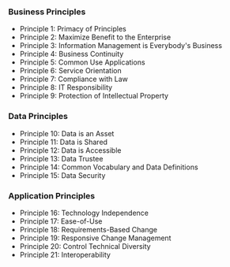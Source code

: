 ### Business Principles
* Principle 1: Primacy of Principles
* Principle 2: Maximize Benefit to the Enterprise
* Principle 3: Information Management is Everybody's Business
* Principle 4: Business Continuity
* Principle 5: Common Use Applications
* Principle 6: Service Orientation
* Principle 7: Compliance with Law
* Principle 8: IT Responsibility
* Principle 9: Protection of Intellectual Property

### Data Principles
* Principle 10: Data is an Asset
* Principle 11: Data is Shared
* Principle 12: Data is Accessible
* Principle 13: Data Trustee
* Principle 14: Common Vocabulary and Data Definitions
* Principle 15: Data Security

### Application Principles
* Principle 16: Technology Independence
* Principle 17: Ease-of-Use
* Principle 18: Requirements-Based Change
* Principle 19: Responsive Change Management
* Principle 20: Control Technical Diversity
* Principle 21: Interoperability
